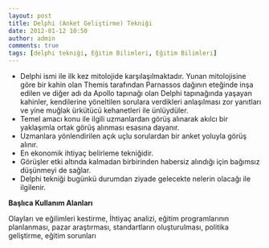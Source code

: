 ```yaml
---
layout: post
title: Delphi (Anket Geliştirme) Tekniği
date: 2012-01-12 10:50
author: admin
comments: true
tags: [delphi tekniği, Eğitim Bilimleri, Eğitim Bilimleri]
---
```

<ul>
	<li>Delphi ismi ile ilk kez mitolojide karşılaşılmaktadır. Yunan mitolojisine göre bir kahin olan Themis tarafından Parnassos dağının eteğinde inşa edilen ve diğer adı da Apollo tapınağı olan Delphi tapınağında yaşayan kahinler, kendilerine yöneltilen sorulara verdikleri anlaşılması zor yanıtları ve yine muğlak ürkütücü kehanetleri ile ünlüydüler.</li>
	<li>Temel amacı konu ile ilgili uzmanlardan görüş alınarak akılcı bir yaklaşımla ortak görüş alınması esasına dayanır.</li>
	<li>Uzmanlara yönlendirilen açık uçlu sorulardan bir anket yoluyla görüş alınır.</li>
	<li>En ekonomik ihtiyaç belirleme tekniğidir.</li>
	<li>Görüşler etki altında kalmadan birbirinden habersiz alındığı için bağımsız düşünmeyi de sağlar.</li>
	<li>Delphi tekniği bugünkü durumdan ziyade gelecekte nelerin olacağı ile ilgilenir.</li>
</ul>
<strong>Başlıca Kullanım Alanları</strong>

Olayları ve eğilimleri kestirme, İhtiyaç analizi, eğitim programlarının planlanması, pazar araştırması, standartların oluşturulması, politika geliştirme, eğitim sorunları
